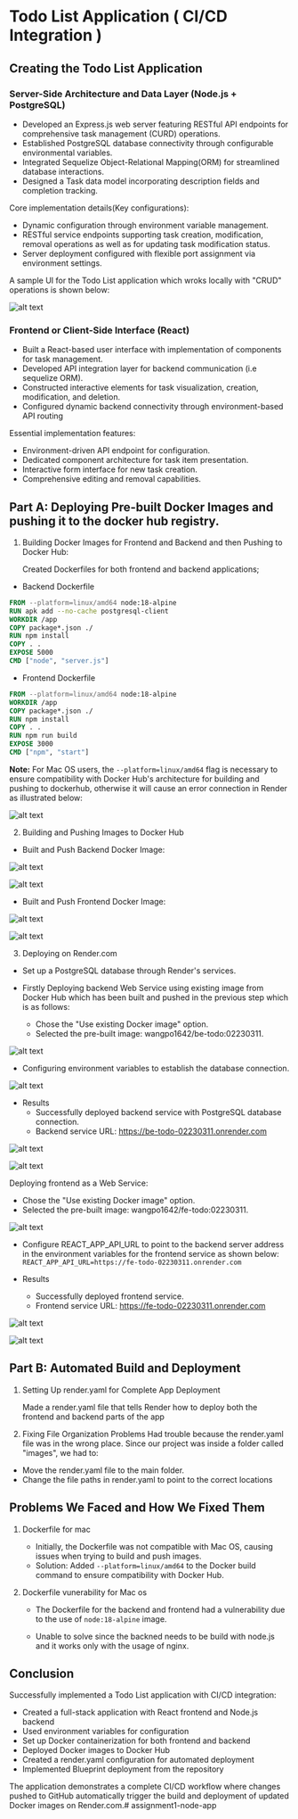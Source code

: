 # Todo List Application ( CI/CD Integration )
## Creating the Todo List Application

### Server-Side Architecture and Data Layer (Node.js + PostgreSQL)

- Developed an Express.js web server featuring RESTful API endpoints for comprehensive task  management (CURD) operations.
- Established PostgreSQL database connectivity through configurable environmental variables.
- Integrated Sequelize Object-Relational Mapping(ORM) for streamlined database interactions. 
- Designed a Task data model incorporating description fields and completion tracking.

Core implementation details(Key configurations):

- Dynamic configuration through environment variable management.
- RESTful service endpoints supporting task creation, modification, removal operations as well as for updating task modification status.
- Server deployment configured with flexible port assignment via environment settings. 

A sample UI for the Todo List application which wroks locally with "CRUD" operations is shown below:

![alt text](images/smaple-repredentation-todo-ui.png)

### Frontend or Client-Side Interface (React)

- Built a React-based user interface with implementation of components for task management.
- Developed API integration layer for backend communication (i.e sequelize ORM).
- Constructed interactive elements for task visualization, creation, modification, and deletion. 
- Configured dynamic backend connectivity through environment-based API routing

Essential implementation features:

- Environment-driven API endpoint for configuration.
- Dedicated component architecture for task item presentation. 
- Interactive form interface for new task creation.
- Comprehensive editing and removal capabilities.

## Part A: Deploying Pre-built Docker Images and pushing it to the docker hub registry.
1. Building Docker Images for Frontend and Backend and then Pushing to Docker Hub:

    Created Dockerfiles for both frontend and backend applications;
- Backend Dockerfile

```dockerfile 
FROM --platform=linux/amd64 node:18-alpine
RUN apk add --no-cache postgresql-client
WORKDIR /app
COPY package*.json ./
RUN npm install
COPY . .
EXPOSE 5000
CMD ["node", "server.js"]
```
- Frontend Dockerfile

```dockerfile
FROM --platform=linux/amd64 node:18-alpine
WORKDIR /app
COPY package*.json ./
RUN npm install
COPY . .
RUN npm run build
EXPOSE 3000
CMD ["npm", "start"]
```

**Note:** For Mac OS users, the `--platform=linux/amd64` flag is necessary to ensure compatibility with Docker Hub's architecture for building and pushing to dockerhub, otherwise it will cause an error connection in Render as illustrated below:

![alt text](<images/error(Without using amd64 linux).png>)

2. Building and Pushing Images to Docker Hub

- Built and Push Backend Docker Image:

![alt text](images/dockerbuild-be-todo.png)

![alt text](images/DockerPush-be-todo.png)

- Built and Push Frontend Docker Image:

![alt text](images/Dockerbuild-fe-todo.png)

![alt text](images/DockerPush-fe-todo.png)

3. Deploying on Render.com

- Set up a PostgreSQL database through Render's services.

- Firstly Deploying backend Web Service using existing image from Docker Hub which has been built and pushed in the previous step which is as follows:

  - Chose the "Use existing Docker image" option.
  - Selected the pre-built image: wangpo1642/be-todo:02230311.

![alt text](images/existingimage-be-todo.png)

- Configuring environment variables to establish the database connection.

![alt text](images/environmental-variables.png)

- Results
  - Successfully deployed backend service with PostgreSQL database connection.
  - Backend service URL: https://be-todo-02230311.onrender.com

![alt text](images/Result-be-todo(live).png)

![alt text](images/be-todo-live2.png)

Deploying frontend as a Web Service:

- Chose the "Use existing Docker image" option.
- Selected the pre-built image: wangpo1642/fe-todo:02230311.

![alt text](images/existingimage-fe-feto.png)

- Configure REACT_APP_API_URL to point to the backend server address in the environment variables for the frontend service as shown below:
```REACT_APP_API_URL=https://fe-todo-02230311.onrender.com```

- Results
  - Successfully deployed frontend service.
  - Frontend service URL: https://fe-todo-02230311.onrender.com 

![alt text](images/Result-fe-todo(live).png)

![alt text](images/live-frontend.png)

## Part B: Automated Build and Deployment

1. Setting Up render.yaml for Complete App Deployment

    Made a render.yaml file that tells Render how to deploy both the frontend and backend parts of the app

2. Fixing File Organization Problems Had trouble because the render.yaml file was in the wrong place. Since our project was inside a folder called "images", we had to:

- Move the render.yaml file to the main folder. 
- Change the file paths in render.yaml to point to the correct locations

## Problems We Faced and How We Fixed Them

1. Dockerfile for mac 
   - Initially, the Dockerfile was not compatible with Mac OS, causing issues when trying to build and push images.
   - Solution: Added `--platform=linux/amd64` to the Docker build command to ensure compatibility with Docker Hub.

2. Dockerfile vunerability for Mac os
   - The Dockerfile for the backend and frontend had a vulnerability due to the use of `node:18-alpine` image.

   - Unable to solve since the backned needs to be build with node.js and it works only with the usage of nginx.

## Conclusion

Successfully implemented a Todo List application with CI/CD integration:

- Created a full-stack application with React frontend and Node.js backend
- Used environment variables for configuration
- Set up Docker containerization for both frontend and backend
- Deployed Docker images to Docker Hub
- Created a render.yaml configuration for automated deployment
- Implemented Blueprint deployment from the repository

The application demonstrates a complete CI/CD workflow where changes pushed to GitHub automatically trigger the build and deployment of updated Docker images on Render.com.# assignment1-node-app
